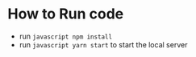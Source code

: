 # How to Run code
- run `javascript npm install`
- run `javascript yarn start` to start the local server
